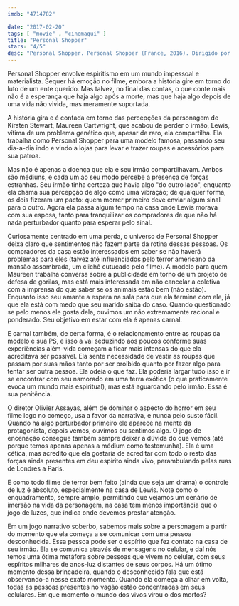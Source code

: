 ```yaml
---
imdb: "4714782"

date: "2017-02-20"
tags: [ "movie" , "cinemaqui" ]
title: "Personal Shopper"
stars: "4/5"
desc: "Personal Shopper. Personal Shopper (France, 2016). Dirigido por Olivier Assayas. Escrito por Olivier Assayas. Com Kristen Stewart (Maureen Cartwright), Lars Eidinger (Ingo), Sigrid Bouaziz (Lara), Anders Danielsen Lie (Erwin), Ty Olwin (Gary), Hammou Graïa (Police Officer), Nora von Waldstätten (Kyra), Benjamin Biolay (Victor Hugo), Audrey Bonnet (Cassandre)."
---
```

Personal Shopper envolve espiritismo em um mundo impessoal e materialista. Sequer há emoção no filme, embora a história gire em torno do luto de um ente querido. Mas talvez, no final das contas, o que conte mais não é a esperança que haja algo após a morte, mas que haja algo depois de uma vida não vivida, mas meramente suportada.

A história gira e é contada em torno das percepções da personagem de Kirsten Stewart, Maureen Cartwright, que acabou de perder o irmão, Lewis, vítima de um problema genético que, apesar de raro, ela compartilha. Ela trabalha como Personal Shopper para uma modelo famosa, passando seu dia-a-dia indo e vindo a lojas para levar e trazer roupas e acessórios para sua patroa.

Mas não é apenas a doença que ela e seu irmão compartilhavam. Ambos são médiuns, e cada um ao seu modo percebe a presença de forças estranhas. Seu irmão tinha certeza que havia algo "do outro lado", enquanto ela chama sua percepção de algo como uma vibração; de qualquer forma, os dois fizeram um pacto: quem morrer primeiro deve enviar algum sinal para o outro. Agora ela passa algum tempo na casa onde Lewis morava com sua esposa, tanto para tranquilizar os compradores de que não há nada perturbador quanto para esperar pelo sinal.

Curiosamente centrado em uma perda, o universo de Personal Shopper deixa claro que sentimentos não fazem parte da rotina dessas pessoas. Os compradores da casa estão interessados em saber se não haverá problemas para eles (talvez até influenciados pelo terror americano da mansão assombrada, um clichê cutucado pelo filme). A modelo para quem Maureen trabalha conversa sobre a publicidade em torno de um projeto de defesa de gorilas, mas está mais interessada em não cancelar a coletiva com a imprensa do que saber se os animais estão bem (não estão). Enquanto isso seu amante a espera na sala para que ela termine com ele, já que ela está com medo que seu marido saiba do caso. Quando questionado se pelo menos ele gosta dela, ouvimos um não extremamente racional e ponderado. Seu objetivo em estar com ela é apenas carnal.

E carnal também, de certa forma, é o relacionamento entre as roupas da modelo e sua PS, e isso a vai seduzindo aos poucos conforme suas experiências além-vida começam a ficar mais intensas do que ela acreditava ser possível. Ela sente necessidade de vestir as roupas que passam por suas mãos tanto por ser proibido quanto por fazer algo para tentar ser outra pessoa. Ela odeia o que faz. Ela poderia largar tudo isso e ir se encontrar com seu namorado em uma terra exótica (o que praticamente evoca um mundo mais espiritual), mas está aguardando pelo irmão. Essa é sua penitência.

O diretor Olivier Assayas, além de dominar o aspecto do horror em seu filme logo no começo, usa a favor da narrativa, e nunca pelo susto fácil. Quando há algo perturbador primeiro ele aparece na mente da protagonista, depois vemos, ouvimos ou sentimos algo. O jogo de encenação consegue também sempre deixar a dúvida do que vemos (até porque temos apenas apenas a médium como testemunha). Ela é uma cética, mas acredito que ela gostaria de acreditar com todo o resto das forças ainda presentes em deu espírito ainda vivo, perambulando pelas ruas de Londres a Paris.

E como todo filme de terror bem feito (ainda que seja um drama) o controle de luz é absoluto, especialmente na casa de Lewis. Note como o enquadramento, sempre amplo, permitindo que vejamos um cenário de imersão na vida da personagem, na casa tem menos importância que o jogo de luzes, que indica onde devemos prestar atenção.

Em um jogo narrativo soberbo, sabemos mais sobre a personagem a partir do momento que ela começa a se comunicar com uma pessoa desconhecida. Essa pessoa pode ser o espírito que fez contato na casa de seu irmão. Ela se comunica através de mensagens no celular, e daí nós temos uma ótima metáfora sobre pessoas que vivem no celular, com seus espíritos milhares de anos-luz distantes de seus corpos. Há um ótimo momento dessa brincadeira, quando o desconhecido fala que está observando-a nesse exato momento. Quando ela começa a olhar em volta, todas as pessoas presentes no vagão estão concentradas em seus celulares. Em que momento o mundo dos vivos virou o dos mortos?
